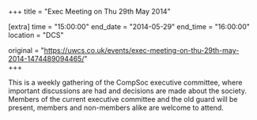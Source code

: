 +++
title = "Exec Meeting on Thu 29th May 2014"

[extra]
time = "15:00:00"
end_date = "2014-05-29"
end_time = "16:00:00"
location = "DCS"

original = "https://uwcs.co.uk/events/exec-meeting-on-thu-29th-may-2014-1474489094465/"    
+++

This is a weekly gathering of the CompSoc executive committee, where important discussions are had and decisions are made about the society. Members of the current executive committee and the old guard will be present, members and non-members alike are welcome to attend.

